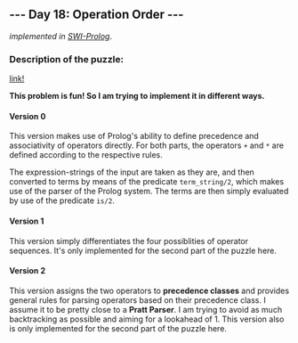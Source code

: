 ## --- Day 18: Operation Order ---

*implemented in [SWI-Prolog](https://www.swi-prolog.org/)*.

### Description of the puzzle:

[link!](https://adventofcode.com/2020/day/18
)


**This problem is fun! So I am trying to implement it in different ways.**

#### Version 0

This version makes use of Prolog's ability to define precedence and associativity of operators directly.
For both parts, the operators <code>+</code> and <code>*</code> are defined according to the respective rules.

The expression-strings of the input are taken as they are, and then converted to terms by means of the 
predicate <code>term_string/2</code>, which makes use of the parser of the Prolog system.
The terms are then simply evaluated by use of the predicate <code>is/2</code>.

#### Version 1

This version simply differentiates the four possiblities of operator sequences.
It's only implemented for the second part of the puzzle here.

#### Version 2

This version assigns the two operators to **precedence classes** and provides general rules for parsing operators 
based on their precedence class.
I assume it to be pretty close to a **Pratt Parser**. 
I am trying to avoid as much backtracking as possible and aiming for a lookahead of 1.
This version also is only implemented for the second part of the puzzle here.



